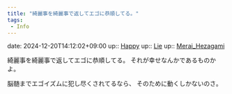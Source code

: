 ```yaml
---
title: "綺麗事を綺麗事で返してエゴに恭順してる。"
tags:
 - Info
---
```


date: 2024-12-20T14:12:02+09:00
up:: [Happy](Bar/Novel/Topics/Happy.md)
up:: [Lie](Bar/Novel/Topics/Lie.md)
up:: [Merai_Hezagami](Bar/Novel/Nacaria/Merai_Hezagami.md)

綺麗事を綺麗事で返してエゴに恭順してる。
それが幸せなんかであるものかよ。

脳髄までエゴイズムに犯し尽くされてるなら、
そのために動くしかないのさ。
